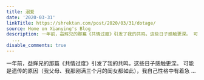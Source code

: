 ```yaml
---
title: 溺爱
date: '2020-03-31'
linkTitle: https://shrektan.com/post/2020/03/31/dotage/
source: Home on Xianying's Blog
description: 一年前，益辉兄的那篇《共情过度》引发了我的共鸣，这些日子感触更深。 可能是遗传的原因（我父母、我那刚满三个月的闺女都如此），我自己性格中有着急
  ...
disable_comments: true
---
```

一年前，益辉兄的那篇《共情过度》引发了我的共鸣，这些日子感触更深。 可能是遗传的原因（我父母、我那刚满三个月的闺女都如此），我自己性格中有着急 ...